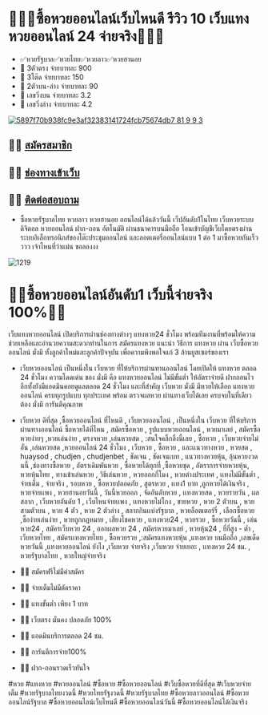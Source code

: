 <h1>🍒🍓🍒ซื้อหวยออนไลน์เว็บไหนดี รีวิว 10 เว็บแทงหวยออนไลน์ 24 จ่ายจริง🍒🍓🍒</h1>

- ✅หวยรัฐบาล✅หวยไทย✅หวยลาว✅หวยฮานอย
- 🥦 3ตัวตรง จ่ายบาทละ 900
- 🥦 3โต๊ด จ่ายบาทละ 150
- 🥦 2ตัวบน-ล่าง จ่ายบาทละ 90
- 🥦 เลขวิ่งบน จ่ายบาทละ 3.2
- 🥦 เลขวิ่งล่าง จ่ายบาทละ 4.2

[![5897f70b938fc9e3af32383141724fcb75674db7 81 9 9 3](https://github.com/ioi8iuy/ioi8iuy/assets/165579755/2c25fa59-0a26-463a-916a-106f415c65c4)](https://heylink.me/Mahaheng987/)


## 🌻🌻 [สมัครสมาชิก](https://heylink.me/Mahaheng987/)
## 🌻🌻 [ช่องทางเข้าเว็บ](https://heylink.me/Mahaheng987/)
## 🌻🌻 [ติดต่อสอบถาม](https://page.line.me/384qwolp)


- ซื้อหวยรัฐบาลไทย หวยลาว หวยฮานอย ออนไลน์ได้แล้ววันนี้ เว็ปอันดับ1ในไทย
เว็บหวยระบบดิจิตอล หวยออนไลน์ ฝาก-ถอน อัตโนมัติ ผ่านธนาคารบนมือถือ โอนเข้าบัญชีเว็บโดยตรงผ่านระบบอิเล็กทรอนิกส์ของโต๊ะประชุมออนไลน์ และลอตเตอรี่ออนไลน์แบบ 1 ต่อ 1
มาซื้อหวยกันเร็วววว เจ้าไหนที่ว่าแม่น ขอลองงง

![1219](https://github.com/ioi8iuy/ioi8iuy/assets/165579755/15b6bae6-dcf2-494e-8968-80dcf498039c)


<h1>💯💯ซื้อหวยออนไลน์อันดับ1 เว็บนี้จ่ายจริง 100%💯💯</h1>
เว็บแทงหวยออนไลน์  เปิดบริการผ่านช่องทางต่างๆ แทงหวย24 ชั่วโมง พร้อมทีมงานที่พร้อมให้ความช่วยเหลือและอำนวยความสะดวกท่านในการ สมัครแทงหวย แนะนำ วิธีการ แทงหวย ผ่าน เว็บซื้อหวยออนไลน์ มั่งมี ทั้งลูกค้าใหม่และลูกค้าปัจจุบัน เพื่อความพึงพอใจแก่ 3 ล้านยูสเซอร์ของเรา

- เว็บหวยออนไลน์  เป็นหนึ่งใน เว็บหวย ที่ให้บริการผ่านทานออนไลน์ โดยเปิดให้ แทงหวย ตลอด 24 ชั่วโมง ความโดดเด่น ของ มั่งมี คือ แทงหวยออนไลน์ ไม่มีขั้นต่ำ ให้อัตราจ่ายดี ฝากถอนไว อีกทั้งยังมีแอดมินคอยดูแลตลอด 24 ชั่วโมง และที่สำคัญ เว็บหวย มั่งมี มีหวยให้เลือก แทงหวยออนไลน์ ครบทุกรูปแบบ ทุกประเทศ พร้อม ตรวจผลหวย ผ่านทางเว็บได้เลย ครบจบในที่เดียว ต้อง มั่งมี การันตีคุณภาพ

- เว็บหวย ดีที่สุด ,ซื้อหวยออนไลน์ ที่ไหนดี , เว็บหวยออนไลน์ , เป็นหนึ่งใน เว็บหวย ที่ให้บริการผ่านทางออนไลน์ ซื้อหวยได้ที่ไหน , สมัครซื้อหวย , รูปเเบบหวยออนไลน์ , หวยมาเลย์ , สมัครซื้อหวยง่ายๆ ,หวยเล่นง่าย , ตรงจหวย ,เล่นหวยสด , :สนใจคลิ๊กลิ้งนี้เลย , ซื้อหวย , เว็บหวยจ่ายไม่อั่น ,เล่นหวยสด ,หวยออนไลน์ 24 ชั่วโมง , เว็บหวย , ซื้อหวย , และเเนวทางหวย , หวยสด , huaysod , chudjen , chudjenbet , ชัดเจน , ชัดเจนเบท , แนวทางหวยหุ้น, ลุ้นหวยงวดนนี้ ,ช่องทางซื้อหวย , อัตราเดิมพันหวย , ซื้อหวยได้ทุกที่ ,ซื้อหวยชุด , อัตราการจ่ายหวยหุ้น, หวยหุ้นไทย , ทางเข้าเล่นหวย , วิธีเล่นหวย , หวยออกกี่โมง , หวยต่างประเทศ , เเทงไม่มีขั้นต่ำ , จ่ายเต็ม , จ่ายจริง , รอบหวย , ซื้อหวยปลอดภัย , สูตรหวย , เเทง1 บาท ,ถูกหวยได้เงินจริง , หวยจ่ายเเพง , หวยฮานอยวันนี้ , วันนี้หวยออก , จัดอันดับหวย , เเทงหวยสด , หวยรายวัน , ผลสลาก , เว็บหวยอันดับ 1 , เว็บไหนจ่ายเเพง , เเทงหวยไม่โกง , ขายหวย , หวย 2 ตัวบน , หวยสามตัวบน , หวย 4 ตัว , หวย 2 ตัวล่าง , สลากกินเเบ่งรัฐบาล , หวยล็อตเตอร์รี่ , เลือกซื้อหวย ,ซื้อง่ายเล่นง่าย , หวยถูกกฎหมาย , เสี่ยงโชคหวย , เเทงหวย24 , หวยรวย , ซื้อหวยวันนี้ , เล่นหวย24 , สมัครเว็บหวย 24 , ออกผลหวย 24 , สมัครหวยมาเลย์ , หวยหุ้น24 , ยี่กี่สูง - ต่ำ , เว็บหวยไทย , สมัครเเทงหวยไทย , ซื้อหวยรวย ,:สมัครแทงหวยหุ้น ,แทงหวย บนมือถือ ,เลขเด็ด หวยวันนี้ ,แทงหวยออนไลน์ ยังไง ,เว็บหวย จ่ายจริง ,เว็บหวย จ่ายเยอะ , เเทงหวย 24 ชม. , หวยรัฐบาลไทย , หวยใหญ่จ่ายจริง


- 💯💯 สมัครฟรีไม่มีค่าสมัคร 
- 💯💯 จ่ายเต็มไม่มีตัดราคา 
- 💯💯 แทงขั้นต่ำ เพียง 1 บาท
- 💯💯 เว็บตรง มั่นคง ปลอดภัย 100%
- 💯💯 แอดมินบริการตลอด 24 ชม.
- 💯💯 การันตีการจ่าย100%
- 💯💯 ฝาก-ถอนรวดเร็วทันใจ

#หวย #แทงหวย #หวยออนไลน์ #ซื้อหวย #ซื้อหวยออนไลน์ #เว็บซื้อหวยที่ดีที่สุด #เว็บหวยจ่ายเต็ม #หวยรัฐบาลไทยงวดนี้ #หวยไทยรัฐงวดนี้ #หวยรัฐบาลไทย #ซื้อหวยลาวออนไลน์ #ซื้อหวยออนไลน์รัฐบาล #ซื้อหวยออนไลน์เว็บไหนดี #ซื้อหวยออนไลน์วันนี้ #ซื้อหวยออนไลน์ได้เงินจริง
